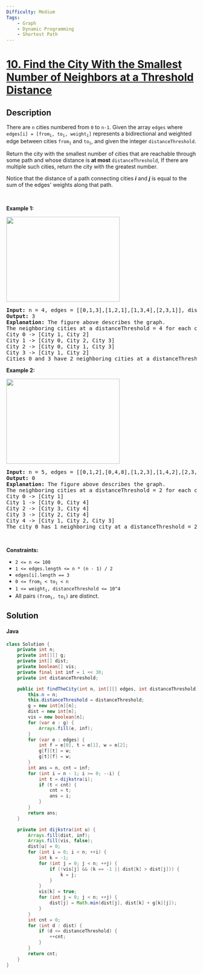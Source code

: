 ```yaml
---
Difficulty: Medium
Tags:
    - Graph
    - Dynamic Programming
    - Shortest Path
---
```


<!-- problem:start -->

# [10. Find the City With the Smallest Number of Neighbors at a Threshold Distance](https://leetcode.com/problems/find-the-city-with-the-smallest-number-of-neighbors-at-a-threshold-distance)

## Description

<!-- description:start -->

<p>There are <code>n</code> cities numbered from <code>0</code> to <code>n-1</code>. Given the array <code>edges</code> where <code>edges[i] = [from<sub>i</sub>, to<sub>i</sub>, weight<sub>i</sub>]</code> represents a bidirectional and weighted edge between cities <code>from<sub>i</sub></code> and <code>to<sub>i</sub></code>, and given the integer <code>distanceThreshold</code>.</p>

<p>Return the city with the smallest number of cities that are reachable through some path and whose distance is <strong>at most</strong> <code>distanceThreshold</code>, If there are multiple such cities, return the city with the greatest number.</p>

<p>Notice that the distance of a path connecting cities <em><strong>i</strong></em> and <em><strong>j</strong></em> is equal to the sum of the edges&#39; weights along that path.</p>

<p>&nbsp;</p>
<p><strong class="example">Example 1:</strong></p>

<p><img alt="" src="https://fastly.jsdelivr.net/gh/doocs/leetcode@main/solution/1300-1399/1334.Find%20the%20City%20With%20the%20Smallest%20Number%20of%20Neighbors%20at%20a%20Threshold%20Distance/images/problem1334example1.png" style="width: 300px; height: 224px;" /></p>

<pre>
<strong>Input:</strong> n = 4, edges = [[0,1,3],[1,2,1],[1,3,4],[2,3,1]], distanceThreshold = 4
<strong>Output:</strong> 3
<strong>Explanation: </strong>The figure above describes the graph.&nbsp;
The neighboring cities at a distanceThreshold = 4 for each city are:
City 0 -&gt; [City 1, City 2]&nbsp;
City 1 -&gt; [City 0, City 2, City 3]&nbsp;
City 2 -&gt; [City 0, City 1, City 3]&nbsp;
City 3 -&gt; [City 1, City 2]&nbsp;
Cities 0 and 3 have 2 neighboring cities at a distanceThreshold = 4, but we have to return city 3 since it has the greatest number.
</pre>

<p><strong class="example">Example 2:</strong></p>

<p><img alt="" src="https://fastly.jsdelivr.net/gh/doocs/leetcode@main/solution/1300-1399/1334.Find%20the%20City%20With%20the%20Smallest%20Number%20of%20Neighbors%20at%20a%20Threshold%20Distance/images/problem1334example0.png" style="width: 300px; height: 224px;" /></p>

<pre>
<strong>Input:</strong> n = 5, edges = [[0,1,2],[0,4,8],[1,2,3],[1,4,2],[2,3,1],[3,4,1]], distanceThreshold = 2
<strong>Output:</strong> 0
<strong>Explanation: </strong>The figure above describes the graph.&nbsp;
The neighboring cities at a distanceThreshold = 2 for each city are:
City 0 -&gt; [City 1]&nbsp;
City 1 -&gt; [City 0, City 4]&nbsp;
City 2 -&gt; [City 3, City 4]&nbsp;
City 3 -&gt; [City 2, City 4]
City 4 -&gt; [City 1, City 2, City 3]&nbsp;
The city 0 has 1 neighboring city at a distanceThreshold = 2.
</pre>

<p>&nbsp;</p>
<p><strong>Constraints:</strong></p>

<ul>
	<li><code>2 &lt;= n &lt;= 100</code></li>
	<li><code>1 &lt;= edges.length &lt;= n * (n - 1) / 2</code></li>
	<li><code>edges[i].length == 3</code></li>
	<li><code>0 &lt;= from<sub>i</sub> &lt; to<sub>i</sub> &lt; n</code></li>
	<li><code>1 &lt;= weight<sub>i</sub>,&nbsp;distanceThreshold &lt;= 10^4</code></li>
	<li>All pairs <code>(from<sub>i</sub>, to<sub>i</sub>)</code> are distinct.</li>
</ul>

<!-- description:end -->

## Solution

<!-- solution:start -->

<!-- tabs:start -->

#### Java

```java
class Solution {
    private int n;
    private int[][] g;
    private int[] dist;
    private boolean[] vis;
    private final int inf = 1 << 30;
    private int distanceThreshold;

    public int findTheCity(int n, int[][] edges, int distanceThreshold) {
        this.n = n;
        this.distanceThreshold = distanceThreshold;
        g = new int[n][n];
        dist = new int[n];
        vis = new boolean[n];
        for (var e : g) {
            Arrays.fill(e, inf);
        }
        for (var e : edges) {
            int f = e[0], t = e[1], w = e[2];
            g[f][t] = w;
            g[t][f] = w;
        }
        int ans = n, cnt = inf;
        for (int i = n - 1; i >= 0; --i) {
            int t = dijkstra(i);
            if (t < cnt) {
                cnt = t;
                ans = i;
            }
        }
        return ans;
    }

    private int dijkstra(int u) {
        Arrays.fill(dist, inf);
        Arrays.fill(vis, false);
        dist[u] = 0;
        for (int i = 0; i < n; ++i) {
            int k = -1;
            for (int j = 0; j < n; ++j) {
                if (!vis[j] && (k == -1 || dist[k] > dist[j])) {
                    k = j;
                }
            }
            vis[k] = true;
            for (int j = 0; j < n; ++j) {
                dist[j] = Math.min(dist[j], dist[k] + g[k][j]);
            }
        }
        int cnt = 0;
        for (int d : dist) {
            if (d <= distanceThreshold) {
                ++cnt;
            }
        }
        return cnt;
    }
}
```

<!-- tabs:end -->

<!-- solution:end -->

<!-- problem:end -->
